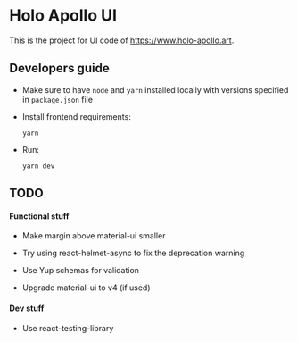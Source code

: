 # Holo Apollo UI

This is the project for UI code of https://www.holo-apollo.art.

## Developers guide

- Make sure to have `node` and `yarn` installed locally with versions specified in `package.json` file

- Install frontend requirements:

  ```
  yarn
  ```

- Run:

  ```
  yarn dev
  ```

## TODO

#### Functional stuff

- Make margin above material-ui smaller

- Try using react-helmet-async to fix the deprecation warning
- Use Yup schemas for validation
- Upgrade material-ui to v4 (if used)

#### Dev stuff

- Use react-testing-library
